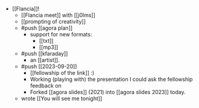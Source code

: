 - [[Flancia]]!
  - [[Flancia meet]] with [[j0lms]]
  - [[prompting of creativity]]
  - #push [[agora plan]]
    - support for new formats:
      - [[txt]]
      - [[mp3]]
  - #push [[kfaraday]]
    - an [[artist]].
  - #push [[2023-09-20]]
    - [[fellowship of the link]] :)
    - Working (playing with) the presentation I could ask the fellowship feedback on
    - Forked [[agora slides]] (2021) into [[agora slides 2023]] today.
  - wrote [[You will see me tonight]]
